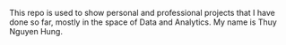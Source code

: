 This repo is used to show personal and professional projects that I have done so far, mostly in the space of Data and Analytics.
My name is Thuy Nguyen Hung.
